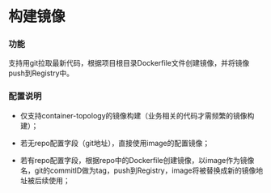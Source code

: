 # 构建镜像




### 功能

支持用git拉取最新代码，根据项目根目录Dockerfile文件创建镜像，并将镜像push到Registry中。






### 配置说明

- 仅支持container-topology的镜像构建（业务相关的代码才需频繁的镜像构建）；

- 若无repo配置字段（git地址），直接使用image的配置镜像；

- 若有repo配置字段，根据repo中的Dockerfile创建镜像，以image作为镜像名，git的commitID做为tag，push到Registry，image将被替换成新的镜像地址被后续使用；

